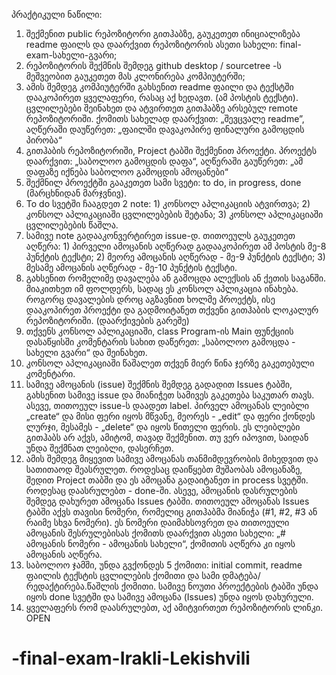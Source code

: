 ﻿პრაქტიკული ნაწილი:
1.	შექმენით public რეპოზიტორი გითჰაბზე, გაუკეთეთ ინიციალიზება readme ფაილს და დაარქვით რეპოზიტორის ასეთი სახელი: final-exam-სახელი-გვარი;
2.	რეპოზიტორის შექმნის შემდეგ github desktop / sourcetree -ს მეშვეობით გაუკეთეთ მას კლონირება კომპიუტერში;
3.	ამის შემდეგ კომპიუტერში გახსენით readme ფაილი და ტექსტში დააკოპირეთ ყველაფერი, რასაც აქ ხედავთ. (ამ პოსტის ტექსტი). ცვლილებები შეინახეთ და ატვირთეთ გითჰაბზე არსებულ remote რეპოზიტორიში. ქომითს სახელად დაარქვით: „შევცვალე readme”, აღწერაში დაუწერეთ: „ფაილში დავაკოპირე ფინალური გამოცდის პირობა“
4.	გითჰაბის რეპოზიტორიში, Project ტაბში შექმენით პროექტი. პროექტს დაარქვით: „საბოლოო გამოცდის დაფა“, აღწერაში გაუწერეთ: „ამ დაფაზე იქნება საბოლოო გამოცდის ამოცანები“
5.	შექმნილ პროექტში გააკეთეთ სამი სვეტი: to do, in progress, done (მარცხნიდან მარჯვნივ).
6.	To do სვეტში ჩააგდეთ 2 note: 1) კონსოლ აპლიკაციის ატვირთვა; 2) კონსოლ აპლიკაციაში ცვლილებების შეტანა; 3) კონსოლ აპლიკაციაში ცვლილებების წაშლა.
7.	სამივე note გადააკონვერტირეთ issue-დ. თითოეულს გაუკეთეთ აღწერა: 1) პირველი ამოცანის აღწერად გადააკოპირეთ ამ პოსტის მე-8 პუნქტის ტექსტი; 2) მეორე ამოცანის აღწერად - მე-9 პუნქტის ტექსტი; 3) მესამე ამოცანის აღწერად - მე-10 პუნქტის ტექსტი. 
8.	გახსენით რომელიმე დავალება ან გამოცდა ალექსის ან ქეთის საგანში. მიაკითხეთ იმ ფოლდერს, სადაც ეს კონსოლ აპლიკაცია ინახება. როგორც დავალების დროც აგზავნით ხოლმე პროექტს, ისე დააკოპირეთ პროექტი და გადმოიტანეთ თქვენი გითჰაბის ლოკალურ რეპოზიტორიში. (დაარქივების გარეშე)
9.	თქვენს კონსოლ აპლიკაციაში, class Program-ის Main ფუნქციის დასაწყისში კომენტარის სახით დაწერეთ: „საბოლოო გამოცდა - სახელი გვარი“ და შეინახეთ.
10.	კონსოლ აპლიკაციაში წაშალეთ თქვენ მიერ წინა ჯერზე გაკეთებული კომენტარი.
11.	სამივე ამოცანის (issue) შექმნის შემდეგ გადადით Issues ტაბში, გახსენით სამივე issue და მიანიჭეთ სამივეს გაკეთება საკუთარ თავს. ასევე, თითოეულ issue-ს დაადეთ label. პირველ ამოცანას ლეიბლი „create“ და მისი ფერი იყოს მწვანე, მეორეს - „edit“ და ფერი ქონდეს ლურჯი, მესამეს - „delete“ და იყოს წითელი ფერის. ეს ლეიბლები გითჰაბს არ აქვს, ამიტომ, თავად შექმენით. თუ ვერ იპოვით, საიდან უნდა შექმნათ ლეიბლი, დასერჩეთ.
12.	ამის შემდეგ მიყევით სამივე ამოცანას თანმიმდევრობის მიხედვით და სათითაოდ შეასრულეთ. როდესაც დაიწყებთ მუშაობას ამოცანაზე, შედით Project თაბში და ეს ამოცანა გადაიტანეთ in process სვეტში. როდესაც დაასრულებთ - done-ში. ასევე, ამოცანის დასრულების შემდეგ დახურეთ ამოცანა Issues ტაბში. თითოეულ ამოცანას Issues ტაბში აქვს თავისი ნომერი, რომელიც გითჰაბმა მიანიჭა (#1, #2, #3 ან რაიმე სხვა ნომერი). ეს ნომერი დაიმახსოვრეთ და თითოეული ამოცანის შესრულებისას ქომითს დაარქვით ასეთი სახელი: „# ამოცანის ნომერი - ამოცანის სახელი“, ქომითის აღწერა კი იყოს ამოცანის აღწერა.
13.	საბოლოო ჯამში, უნდა გვქონდეს 5 ქომითი: initial commit, readme ფაილის ტექსტის ცვლილების ქომითი და სამი დმატება/რედაქტირება.წაშლის ქომითი. სამივე ნოუთი პროექტების ტაბში უნდა იყოს done სვეტში და სამივე ამოცანა (Issues) უნდა იყოს დახურული.
14.	ყველაფერს რომ დაასრულებთ, აქ ამიტვირთეთ რეპოზიტორის ლინკი.
OPEN
# -final-exam-Irakli-Lekishvili